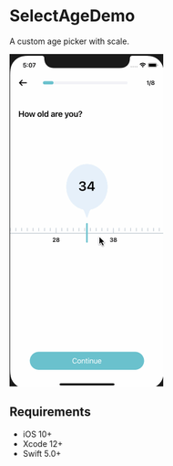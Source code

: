 # SelectAgeDemo
A custom age picker with scale.

![gif1](https://github.com/ChokShen/SelectAgeDemo/blob/main/SelectAgeDemo/Screenshots/SelectAgeDemo.gif)  

## Requirements 
* iOS 10+
* Xcode 12+
* Swift 5.0+
